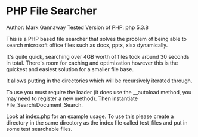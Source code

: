 PHP File Searcher
=================

Author: Mark Gannaway
Tested Version of PHP: php 5.3.8

This is a PHP based file searcher that solves the problem of being able to search microsoft office files such as docx, pptx, xlsx dynamically.

It's quite quick, searching over 4GB worth of files took around 30 seconds in total. There's room for caching and optimization however this is the quickest and easiest solution for a smaller file base.

It allows putting in the directories which will be recursively iterated through.

To use you must require the loader (it does use the __autoload method, you may need to register a new method). Then instantiate File_Search\Document_Search.

Look at index.php for an example usage. To use this please create a directory in the same directory as the index file called test_files and put in some test searchable files.